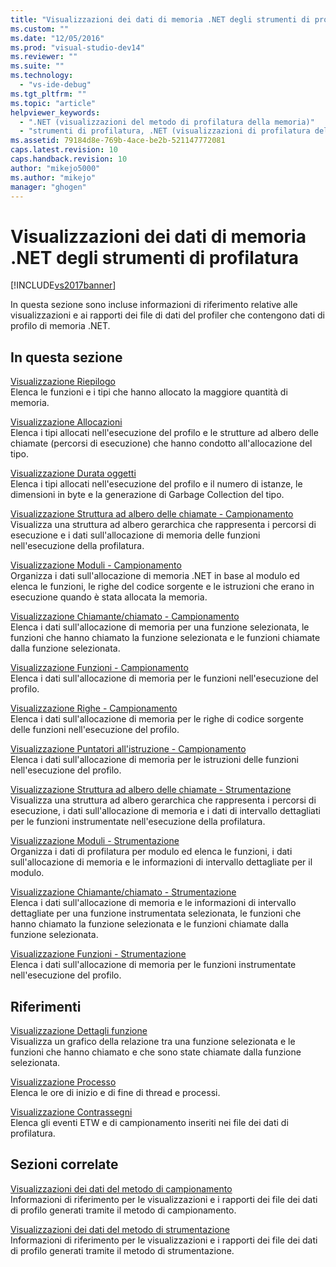 ```yaml
---
title: "Visualizzazioni dei dati di memoria .NET degli strumenti di profilatura | Microsoft Docs"
ms.custom: ""
ms.date: "12/05/2016"
ms.prod: "visual-studio-dev14"
ms.reviewer: ""
ms.suite: ""
ms.technology: 
  - "vs-ide-debug"
ms.tgt_pltfrm: ""
ms.topic: "article"
helpviewer_keywords: 
  - ".NET (visualizzazioni del metodo di profilatura della memoria)"
  - "strumenti di profilatura, .NET (visualizzazioni di profilatura della memoria)"
ms.assetid: 79184d8e-769b-4ace-be2b-521147772081
caps.latest.revision: 10
caps.handback.revision: 10
author: "mikejo5000"
ms.author: "mikejo"
manager: "ghogen"
---
```

# Visualizzazioni dei dati di memoria .NET degli strumenti di profilatura
[!INCLUDE[vs2017banner](../code-quality/includes/vs2017banner.md)]

In questa sezione sono incluse informazioni di riferimento relative alle visualizzazioni e ai rapporti dei file di dati del profiler che contengono dati di profilo di memoria .NET.  
  
## In questa sezione  
 [Visualizzazione Riepilogo](../profiling/summary-view-dotnet-memory-data.md)  
 Elenca le funzioni e i tipi che hanno allocato la maggiore quantità di memoria.  
  
 [Visualizzazione Allocazioni](../profiling/dotnet-memory-allocations-view.md)  
 Elenca i tipi allocati nell'esecuzione del profilo e le strutture ad albero delle chiamate \(percorsi di esecuzione\) che hanno condotto all'allocazione del tipo.  
  
 [Visualizzazione Durata oggetti](../profiling/object-lifetime-view.md)  
 Elenca i tipi allocati nell'esecuzione del profilo e il numero di istanze, le dimensioni in byte e la generazione di Garbage Collection del tipo.  
  
 [Visualizzazione Struttura ad albero delle chiamate \- Campionamento](../profiling/call-tree-view-dotnet-memory-sampling-data.md)  
 Visualizza una struttura ad albero gerarchica che rappresenta i percorsi di esecuzione e i dati sull'allocazione di memoria delle funzioni nell'esecuzione della profilatura.  
  
 [Visualizzazione Moduli \- Campionamento](../profiling/modules-view-dotnet-memory-sampling-data.md)  
 Organizza i dati sull'allocazione di memoria .NET in base al modulo ed elenca le funzioni, le righe del codice sorgente e le istruzioni che erano in esecuzione quando è stata allocata la memoria.  
  
 [Visualizzazione Chiamante\/chiamato \- Campionamento](../profiling/caller-callee-view-dotnet-memory-sampling-data.md)  
 Elenca i dati sull'allocazione di memoria per una funzione selezionata, le funzioni che hanno chiamato la funzione selezionata e le funzioni chiamate dalla funzione selezionata.  
  
 [Visualizzazione Funzioni \- Campionamento](../profiling/functions-view-dotnet-memory-sampling-data.md)  
 Elenca i dati sull'allocazione di memoria per le funzioni nell'esecuzione del profilo.  
  
 [Visualizzazione Righe \- Campionamento](../profiling/lines-view-dotnet-memory-sampling-data.md)  
 Elenca i dati sull'allocazione di memoria per le righe di codice sorgente delle funzioni nell'esecuzione del profilo.  
  
 [Visualizzazione Puntatori all'istruzione \- Campionamento](../profiling/instruction-pointers-ips-view-dotnet-memory-sampling-data.md)  
 Elenca i dati sull'allocazione di memoria per le istruzioni delle funzioni nell'esecuzione del profilo.  
  
 [Visualizzazione Struttura ad albero delle chiamate \- Strumentazione](../profiling/call-tree-view-dotnet-memory-instrumentation-data.md)  
 Visualizza una struttura ad albero gerarchica che rappresenta i percorsi di esecuzione, i dati sull'allocazione di memoria e i dati di intervallo dettagliati per le funzioni instrumentate nell'esecuzione della profilatura.  
  
 [Visualizzazione Moduli \- Strumentazione](../profiling/modules-view-dotnet-memory-instrumentation-data.md)  
 Organizza i dati di profilatura per modulo ed elenca le funzioni, i dati sull'allocazione di memoria e le informazioni di intervallo dettagliate per il modulo.  
  
 [Visualizzazione Chiamante\/chiamato \- Strumentazione](../profiling/caller-callee-view-net-memory-instrumentation-data.md)  
 Elenca i dati sull'allocazione di memoria e le informazioni di intervallo dettagliate per una funzione instrumentata selezionata, le funzioni che hanno chiamato la funzione selezionata e le funzioni chiamate dalla funzione selezionata.  
  
 [Visualizzazione Funzioni \- Strumentazione](../profiling/functions-view-dotnet-memory-instrumentation-data.md)  
 Elenca i dati sull'allocazione di memoria per le funzioni instrumentate nell'esecuzione del profilo.  
  
## Riferimenti  
 [Visualizzazione Dettagli funzione](../profiling/function-details-view.md)  
 Visualizza un grafico della relazione tra una funzione selezionata e le funzioni che hanno chiamato e che sono state chiamate dalla funzione selezionata.  
  
 [Visualizzazione Processo](../profiling/process-view.md)  
 Elenca le ore di inizio e di fine di thread e processi.  
  
 [Visualizzazione Contrassegni](../profiling/marks-view.md)  
 Elenca gli eventi ETW e di campionamento inseriti nei file dei dati di profilatura.  
  
## Sezioni correlate  
 [Visualizzazioni dei dati del metodo di campionamento](../profiling/profiler-sampling-method-data-views.md)  
 Informazioni di riferimento per le visualizzazioni e i rapporti dei file dei dati di profilo generati tramite il metodo di campionamento.  
  
 [Visualizzazioni dei dati del metodo di strumentazione](../profiling/instrumentation-method-data-views.md)  
 Informazioni di riferimento per le visualizzazioni e i rapporti dei file dei dati di profilo generati tramite il metodo di strumentazione.